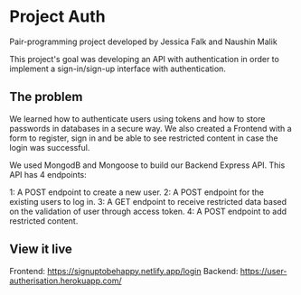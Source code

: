 # Project Auth

Pair-programming project developed by Jessica Falk and Naushin Malik

This project's goal was developing an API with authentication in order to implement a sign-in/sign-up interface with authentication.

## The problem

We learned how to authenticate users using tokens and how to store passwords in databases in a secure way. We also created a Frontend with a form to register, sign in and be able to see restricted content in case the login was successful.

We used MongodB and Mongoose to build our Backend Express API. This API has 4 endpoints:

1: A POST endpoint to create a new user.
2: A POST endpoint for the existing users to log in.
3: A GET endpoint to receive restricted data based on the validation of user through access token.
4: A POST endpoint to add restricted content.

## View it live

Frontend: https://signuptobehappy.netlify.app/login
Backend: https://user-autherisation.herokuapp.com/
